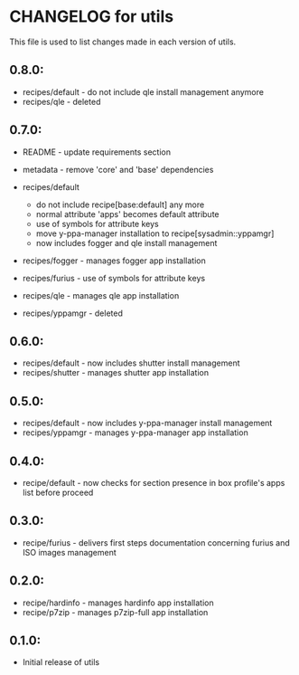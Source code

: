 # CHANGELOG for utils

This file is used to list changes made in each version of utils.

## 0.8.0:

* recipes/default - do not include qle install management anymore
* recipes/qle     - deleted

## 0.7.0:

* README   - update requirements section
* metadata - remove 'core' and 'base' dependencies

* recipes/default

  - do not include recipe[base:default] any more
  - normal attribute 'apps' becomes default attribute
  - use of symbols for attribute keys
  - move y-ppa-manager installation to recipe[sysadmin::yppamgr]
  - now includes fogger and qle install management

* recipes/fogger  - manages fogger app installation
* recipes/furius  - use of symbols for attribute keys
* recipes/qle     - manages qle app installation
* recipes/yppamgr - deleted

## 0.6.0:

* recipes/default   - now includes shutter install management
* recipes/shutter   - manages shutter app installation

## 0.5.0:

* recipes/default - now includes y-ppa-manager install management
* recipes/yppamgr - manages y-ppa-manager app installation

## 0.4.0:

* recipe/default - now checks for section presence in box profile's apps list before proceed

## 0.3.0:

* recipe/furius - delivers first steps documentation concerning furius and ISO images management

## 0.2.0:

* recipe/hardinfo - manages hardinfo app installation
* recipe/p7zip    - manages p7zip-full app installation

## 0.1.0:

* Initial release of utils

